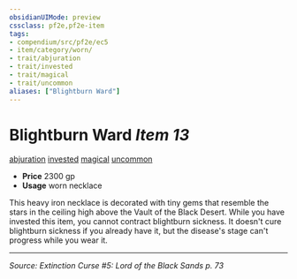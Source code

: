 ```yaml
---
obsidianUIMode: preview
cssclass: pf2e,pf2e-item
tags:
- compendium/src/pf2e/ec5
- item/category/worn/
- trait/abjuration
- trait/invested
- trait/magical
- trait/uncommon
aliases: ["Blightburn Ward"]
---
```

# Blightburn Ward *Item 13*  
[abjuration](abjuration.md "Abjuration School Trait")  [invested](invested.md "Invested Item Trait")  [magical](magical.md "Magical Item Trait")  [uncommon](uncommon.md "Uncommon Rarity Trait")  

- **Price** 2300 gp
- **Usage** worn necklace

This heavy iron necklace is decorated with tiny gems that resemble the stars in the ceiling high above the Vault of the Black Desert. While you have invested this item, you cannot contract blightburn sickness. It doesn't cure blightburn sickness if you already have it, but the disease's stage can't progress while you wear it.


---
*Source: Extinction Curse #5: Lord of the Black Sands p. 73*